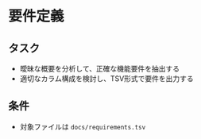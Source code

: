 # 要件定義

## タスク

- 曖昧な概要を分析して、正確な機能要件を抽出する
- 適切なカラム構成を検討し、TSV形式で要件を出力する

## 条件

- 対象ファイルは `docs/requirements.tsv`
